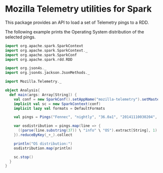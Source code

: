 Mozilla Telemetry utilities for Spark
=====================================

This package provides an API to load a set of Telemetry pings to a RDD.

The following example prints the Operating System distribution of the selected pings.

```scala
import org.apache.spark.SparkContext
import org.apache.spark.SparkContext._
import org.apache.spark.SparkConf
import org.apache.spark.rdd.RDD

import org.json4s._
import org.json4s.jackson.JsonMethods._

import Mozilla.Telemetry._

object Analysis{
  def main(args: Array[String]) {
    val conf = new SparkConf().setAppName("mozilla-telemetry").setMaster("local[*]")
    implicit val sc = new SparkContext(conf)
    implicit lazy val formats = DefaultFormats

    val pings = Pings("Fennec", "nightly", "36.0a1", "20141110030204", "20141110").RDD(0.1)

    var osdistribution = pings.map(line => {
      ((parse(line.substring(37)) \ "info" \ "OS").extract[String], 1)
    }).reduceByKey(_+_).collect

    println("OS distribution:")
    osdistribution.map(println)

    sc.stop()
  }
}
```
